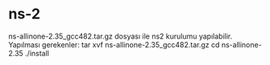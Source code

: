 # ns-2
ns-allinone-2.35_gcc482.tar.gz dosyası ile ns2 kurulumu yapılabilir. Yapılması gerekenler:
tar xvf ns-allinone-2.35_gcc482.tar.gz 
cd ns-allinone-2.35
./install


